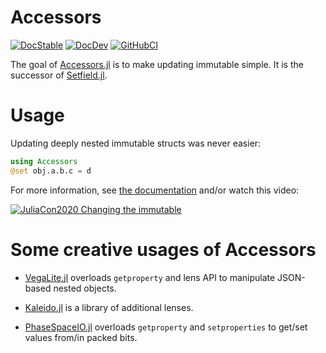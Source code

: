 # Accessors

[![DocStable](https://img.shields.io/badge/docs-stable-blue.svg)](https://juliaobjects.github.io/Accessors.jl/stable/intro)
[![DocDev](https://img.shields.io/badge/docs-dev-blue.svg)](https://juliaobjects.github.io/Accessors.jl/dev/intro)
[![GitHubCI](https://github.com/juliaobjects/Accessors.jl/workflows/Run%20tests/badge.svg)](https://github.com/juliaobjects/Accessors.jl/actions?query=workflow%3A%22Run+tests%22)

The goal of [Accessors.jl](https://github.com/JuliaObjects/Accessors.jl) is to make updating immutable simple.
It is the successor of [Setfield.jl](https://github.com/jw3126/Setfield.jl).

# Usage
Updating deeply nested immutable structs was never easier:
```julia
using Accessors
@set obj.a.b.c = d
```
For more information, see [the documentation](https://juliaobjects.github.io/Accessors.jl/dev/intro/) and/or watch this video:

[![JuliaCon2020 Changing the immutable](https://img.youtube.com/vi/vkAOYeTpLg0/0.jpg)](https://youtu.be/vkAOYeTpLg0 "Changing the immutable")

# Some creative usages of Accessors

* [VegaLite.jl](https://github.com/queryverse/VegaLite.jl) overloads
  `getproperty` and lens API to manipulate JSON-based nested objects.

* [Kaleido.jl](https://github.com/tkf/Kaleido.jl) is a library of
  additional lenses.

* [PhaseSpaceIO.jl](https://github.com/jw3126/PhaseSpaceIO.jl) overloads
  `getproperty` and `setproperties` to get/set values from/in packed bits.
